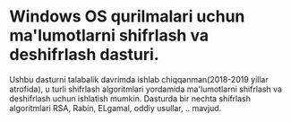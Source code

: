 # Windows OS qurilmalari uchun ma'lumotlarni shifrlash va deshifrlash dasturi.

Ushbu dasturni talabalik davrimda ishlab chiqqanman(2018-2019 yillar atrofida), u turli shifrlash algoritmlari yordamida ma'lumotlarni shifrlash va deshifrlash uchun ishlatish mumkin.
Dasturda bir nechta shifrlash algoritmlari RSA, Rabin, ELgamal, oddiy usullar, .. mavjud.
